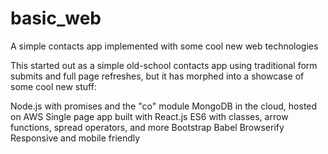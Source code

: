 # basic_web
A simple contacts app implemented with some cool new web technologies

This started out as a simple old-school contacts app using traditional form submits and
full page refreshes, but it has morphed into a showcase of some cool new stuff:

Node.js with promises and the "co" module
MongoDB in the cloud, hosted on AWS
Single page app built with React.js
ES6 with classes, arrow functions, spread operators, and more
Bootstrap
Babel
Browserify
Responsive and mobile friendly
